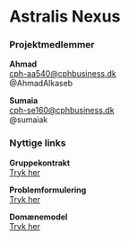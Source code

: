 # Astralis Nexus
### Projektmedlemmer
**Ahmad**  
cph-aa540@cphbusiness.dk  
@AhmadAlkaseb  

**Sumaia**  
cph-se160@cphbusiness.dk  
@sumaiak  

### Nyttige links

**Gruppekontrakt**  
[Tryk her](https://github.com/AhmadAlkaseb/AstralisNexus/blob/main/Documentation/group-contract.md)

**Problemformulering**  
[Tryk her](https://github.com/AhmadAlkaseb/AstralisNexus/blob/main/Documentation/problem%20formulation.md)

**Domænemodel**  
[Tryk her](https://github.com/AhmadAlkaseb/AstralisNexus/blob/main/Backend/documentation/domain-model.puml)
